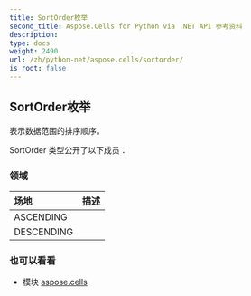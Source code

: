 ```yaml
---
title: SortOrder枚举
second_title: Aspose.Cells for Python via .NET API 参考资料
description:
type: docs
weight: 2490
url: /zh/python-net/aspose.cells/sortorder/
is_root: false
---
```

## SortOrder枚举
表示数据范围的排序顺序。



SortOrder 类型公开了以下成员：

### 领域
|场地|描述|
| :- | :- |
| ASCENDING |  |
| DESCENDING |  |



### 也可以看看
* 模块 [aspose.cells](..)
